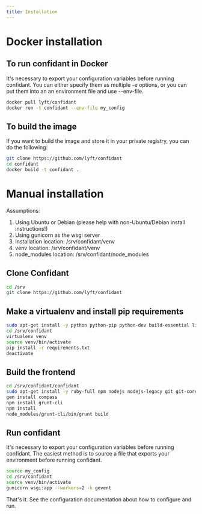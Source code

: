 ```yaml
---
title: Installation
---
```


# Docker installation

## To run confidant in Docker

It's necessary to export your configuration variables before running confidant.
You can either specify them as multiple -e options, or you can put them into an
an environment file and use --env-file.

```bash
docker pull lyft/confidant
docker run -t confidant --env-file my_config
```

## To build the image

If you want to build the image and store it in your private registry, you can
do the following:

```bash
git clone https://github.com/lyft/confidant
cd confidant
docker build -t confidant .
```

# Manual installation

Assumptions:

1. Using Ubuntu or Debian (please help with non-Ubuntu/Debian install
   instructions!)
1. Using gunicorn as the wsgi server
1. Installation location: /srv/confidant/venv
1. venv location: /srv/confidant/venv
1. node\_modules location: /srv/confidant/node\_modules

## Clone Confidant

```bash
cd /srv
git clone https://github.com/lyft/confidant
```

## Make a virtualenv and install pip requirements

```bash
sudo apt-get install -y python python-pip python-dev build-essential libffi-dev
cd /srv/confidant
virtualenv venv
source venv/bin/activate
pip install -r requirements.txt
deactivate
```

## Build the frontend

```bash
cd /srv/confidant/confidant
sudo apt-get install -y ruby-full npm nodejs nodejs-legacy git git-core
gem install compass
npm install grunt-cli
npm install
node_modules/grunt-cli/bin/grunt build
```

## Run confidant

It's necessary to export your configuration variables before running confidant.
The easiest method is to source a file that exports your environment before
running confidant.

```bash
source my_config
cd /srv/confidant
source venv/bin/activate
gunicorn wsgi:app --workers=2 -k gevent
```

That's it. See the configuration documentation about how to configure and run.
